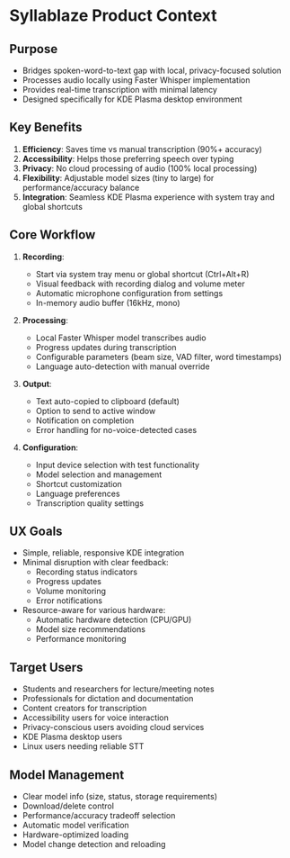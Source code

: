 # Syllablaze Product Context

## Purpose
- Bridges spoken-word-to-text gap with local, privacy-focused solution
- Processes audio locally using Faster Whisper implementation
- Provides real-time transcription with minimal latency
- Designed specifically for KDE Plasma desktop environment

## Key Benefits
1. **Efficiency**: Saves time vs manual transcription (90%+ accuracy)
2. **Accessibility**: Helps those preferring speech over typing
3. **Privacy**: No cloud processing of audio (100% local processing)
4. **Flexibility**: Adjustable model sizes (tiny to large) for performance/accuracy balance
5. **Integration**: Seamless KDE Plasma experience with system tray and global shortcuts

## Core Workflow
1. **Recording**:
   - Start via system tray menu or global shortcut (Ctrl+Alt+R)
   - Visual feedback with recording dialog and volume meter
   - Automatic microphone configuration from settings
   - In-memory audio buffer (16kHz, mono)

2. **Processing**:
   - Local Faster Whisper model transcribes audio
   - Progress updates during transcription
   - Configurable parameters (beam size, VAD filter, word timestamps)
   - Language auto-detection with manual override

3. **Output**:
   - Text auto-copied to clipboard (default)
   - Option to send to active window
   - Notification on completion
   - Error handling for no-voice-detected cases

4. **Configuration**:
   - Input device selection with test functionality
   - Model selection and management
   - Shortcut customization
   - Language preferences
   - Transcription quality settings

## UX Goals
- Simple, reliable, responsive KDE integration
- Minimal disruption with clear feedback:
  - Recording status indicators
  - Progress updates
  - Volume monitoring
  - Error notifications
- Resource-aware for various hardware:
  - Automatic hardware detection (CPU/GPU)
  - Model size recommendations
  - Performance monitoring

## Target Users
- Students and researchers for lecture/meeting notes
- Professionals for dictation and documentation
- Content creators for transcription
- Accessibility users for voice interaction
- Privacy-conscious users avoiding cloud services
- KDE Plasma desktop users
- Linux users needing reliable STT

## Model Management
- Clear model info (size, status, storage requirements)
- Download/delete control
- Performance/accuracy tradeoff selection
- Automatic model verification
- Hardware-optimized loading
- Model change detection and reloading